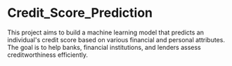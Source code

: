 # Credit_Score_Prediction
This project aims to build a machine learning model that predicts an individual's credit score based on various financial and personal attributes. The goal is to help banks, financial institutions, and lenders assess creditworthiness efficiently.
